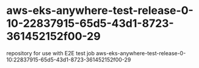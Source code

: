 # aws-eks-anywhere-test-release-0-10-22837915-65d5-43d1-8723-361452152f00-29
repository for use with E2E test job aws-eks-anywhere-test-release-0-10:22837915-65d5-43d1-8723-361452152f00-29
